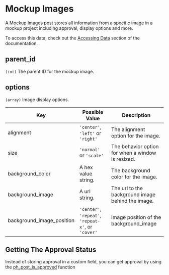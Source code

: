 # Mockup Images
A Mockup Images post stores all information from a specific image in a mockup project including
approval, display options and more.

To access this data, check out the [Accessing Data](/data-structures/accessing-data.html) 
section of the documentation.

## parent_id
`(int)` The parent ID for the mockup image.

## options
`(array)` Image display options.

| Key | Possible Value | Description |
|--------|-------------|-------------|
| alignment  | `'center'`, `'left'` or `'right'`| The alignment option for the image. |
| size   | `'normal'` or `'scale'` | The behavior option for when a window is resized. |
| background_color |  A hex value string. | The background color for the image. |
| background_image | A url string. | The url to the background image behind the image. |
| background_image_position | `'center'`, `'repeat'`, `'repeat-x'`, or `'cover'` | Image position of the background_image |

## Getting The Approval Status
Instead of storing approval in a custom field, you can get approval by using the [ph_post_is_approved]() function